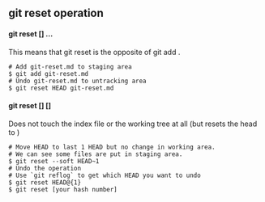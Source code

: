 git reset operation
-------------------------
#### git reset [<tree-ish>] <paths>...

This means that git reset <paths> is the opposite of git add <path>.

    # Add git-reset.md to staging area
    $ git add git-reset.md
    # Undo git-reset.md to untracking area
    $ git reset HEAD git-reset.md

#### git reset [<mode>] [<commit>]

Does not touch the index file or the working tree at all (but resets the head to <commit>)

    # Move HEAD to last 1 HEAD but no change in working area.
    # We can see some files are put in staging area.
    $ git reset --soft HEAD~1
    # Undo the operation
    # Use `git reflog` to get which HEAD you want to undo
    $ git reset HEAD@{1}
    $ git reset [your hash number]


